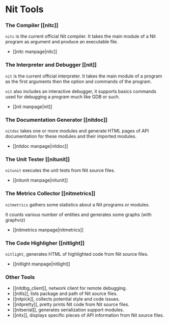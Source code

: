 # Nit Tools

### The Compiler [[nitc]]

`nitc` is the current official Nit compiler.
It takes the main module of a Nit program as argument and produce an executable file.

* [[nitc manpage|nitc]]


### The Interpreter and Debugger [[nit]]

`nit` is the current official interpreter.
It takes the main module of a program as the first arguments then the option and commands of the program.

`nit` also includes an interactive debugger, it supports basics commands used for debugging a program much like GDB or such.

* [[nit manpage|nit]]

<a id="nitdoc"></a>
### The Documentation Generator [[nitdoc]]

`nitdoc` takes one or more modules and generate HTML pages of API documentation for these modules and their imported modules.

* [[nitdoc manpage|nitdoc]]

### The Unit Tester [[nitunit]]

`nitunit` executes the unit tests from Nit source files.

* [[nitunit manpage|nitunit]]

### The Metrics Collector [[nitmetrics]]

`nitmetrics` gathers some statistics about a Nit programs or modules.

It counts various number of entities and generates some graphs (with graphviz)

* [[nitmetrics manpage|nitmetrics]]

### The Code Highligher [[nitlight]]

`nitlight`, generates HTML of highlighted code from Nit source files.

* [[nitlight manpage|nitlight]]

### Other Tools

* [[nitdbg_client]], network client for remote debugging.
* [[nitls]], lists package and path of Nit source files.
* [[nitpick]], collects potential style and code issues.
* [[nitpretty]], pretty prints Nit code from Nit source files.
* [[nitserial]], generates serialization support modules.
* [[nitx]], displays specific pieces of API information from Nit source files.
